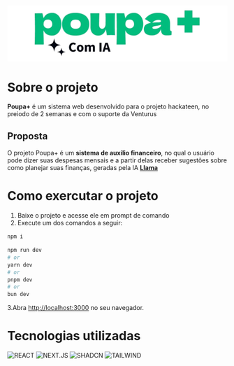 ![Logo](public/poupamaistransparente.png)

# Sobre o projeto
**Poupa+** é um sistema web desenvolvido para o projeto hackateen, no preiodo de 2 semanas e com o suporte da Venturus

## Proposta
O projeto Poupa+ é um **sistema de auxilio financeiro**, no qual o usuário pode dizer suas despesas mensais e a partir delas receber sugestões sobre como planejar suas finanças, geradas pela IA **[Llama](https://www.llama.com)**

# Como exercutar o projeto
1. Baixe o projeto e acesse ele em prompt de comando
2. Execute um dos comandos a seguir:
```bash
npm i
```

```bash
npm run dev
# or
yarn dev
# or
pnpm dev
# or
bun dev
```
3.Abra [http://localhost:3000](http://localhost:3000) no seu navegador.

# Tecnologias utilizadas
![REACT](https://img.shields.io/badge/REACT-006045?&style=for-the-badge&logo=react&logoColor=white)
![NEXT.JS](https://img.shields.io/badge/NEXT.JS-006045?&style=for-the-badge&logo=nextdotjs&logoColor=white)
![SHADCN](https://img.shields.io/badge/SHADCN-006045?&style=for-the-badge&logo=shadcnui&logoColor=white)
![TAILWIND](https://img.shields.io/badge/TAILWIND-006045?&style=for-the-badge&logo=tailwindcss&logoColor=white)
  
